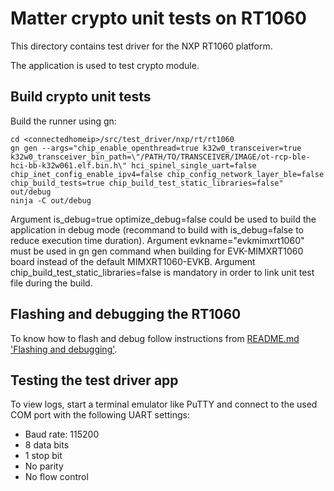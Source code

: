 # Matter crypto unit tests on RT1060

This directory contains test driver for the NXP RT1060 platform.

The application is used to test crypto module.

## Build crypto unit tests

Build the runner using gn:

```
cd <connectedhomeip>/src/test_driver/nxp/rt/rt1060
gn gen --args="chip_enable_openthread=true k32w0_transceiver=true k32w0_transceiver_bin_path=\"/PATH/TO/TRANSCEIVER/IMAGE/ot-rcp-ble-hci-bb-k32w061.elf.bin.h\" hci_spinel_single_uart=false chip_inet_config_enable_ipv4=false chip_config_network_layer_ble=false chip_build_tests=true chip_build_test_static_libraries=false" out/debug
ninja -C out/debug
```

Argument is_debug=true optimize_debug=false could be used to build the
application in debug mode (recommand to build with is_debug=false to reduce
execution time duration). Argument evkname="evkmimxrt1060" must be used in gn
gen command when building for EVK-MIMXRT1060 board instead of the default
MIMXRT1060-EVKB. Argument chip_build_test_static_libraries=false is mandatory in
order to link unit test file during the build.

## Flashing and debugging the RT1060

To know how to flash and debug follow instructions from [README.md 'Flashing and
debugging'][readme_flash_debug_section].

[readme_flash_debug_section]:
    ../../../../../examples/all-clusters-app/nxp/rt/rt1060/README.md#flashdebug

## Testing the test driver app

To view logs, start a terminal emulator like PuTTY and connect to the used COM
port with the following UART settings:

-   Baud rate: 115200
-   8 data bits
-   1 stop bit
-   No parity
-   No flow control
